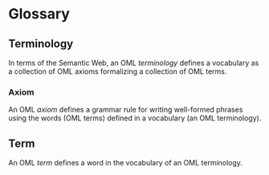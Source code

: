 # Glossary

## Terminology

In terms of the Semantic Web, an OML *terminology* defines a vocabulary as a collection of OML axioms formalizing a collection of OML terms.

### Axiom

An OML *axiom* defines a grammar rule for writing well-formed phrases using
the words (OML terms) defined in a vocabulary (an OML terminology).

## Term

An OML *term* defines a word in the vocabulary of an OML terminology.
